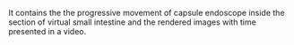 It contains the the progressive movement of capsule endoscope inside the section of virtual small intestine and the rendered images with time presented in a video.
